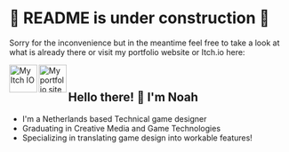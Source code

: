 # 🚧 README is under construction 🔨

Sorry for the inconvenience but in the meantime feel free to take a look at what is already there or visit my portfolio website or Itch.io here:
<p align="left">
<a href="https://noah-brinkman.itch.io" target="blank"><img align="left" src="https://static-00.iconduck.com/assets.00/itch-io-icon-2048x2048-6n1nulpw.png" alt="My Itch IO" height="50" width="50" /> </a> <a href="https://noahbrinkmandev.wordpress.com/" target="blank"><img align="left" src="https://noahbrinkmandev.wordpress.com/wp-content/uploads/2022/06/weblogo-2.png" alt="My portfolio site" height="50" width="50"/></a>
<br>
</p>

## Hello there! 👋 I'm Noah
- I'm a Netherlands based Technical game designer
- Graduating in Creative Media and Game Technologies
- Specializing in translating game design into workable features!

<!--## Languages
<!--[![Top Langs](https://github-readme-stats.vercel.app/api/top-langs/?username=NoahBrinkman)](https://github.com/anuraghazra/github-readme-stats)
<!--
**NoahBrinkman/NoahBrinkman** is a ✨ _special_ ✨ repository because its `README.md` (this file) appears on your GitHub profile.

Here are some ideas to get you started:

- 🔭 I’m currently working on ...
- 🌱 I’m currently learning ...
- 👯 I’m looking to collaborate on ...
- 🤔 I’m looking for help with ...
- 💬 Ask me about ...
- 📫 How to reach me: ...
- 😄 Pronouns: ...
- ⚡ Fun fact: ...
-->

